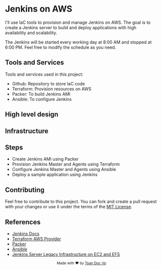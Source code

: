 # Jenkins on AWS

I'll use IaC tools to provision and manage Jenkins on AWS. The goal is to create a Jenkins server to build and deploy applications with high availability and scalability.

The Jenkins will be started every working day at 8:00 AM and stopped at 6:00 PM. Feel free to modify the schedule as you need.

## Tools and Services

Tools and services used in this project:

- Github: Repository to store IaC code
- Terraform: Provision resources on AWS
- Packer: To build Jenkins AMI
- Ansible: To configure Jenkins

## High level design



## Infrastructure

## Steps

- Create Jenkins AMI using Packer
- Provision Jenkins Master and Agents using Terraform
- Configure Jenkins Master and Agents using Ansible
- Deploy a sample application using Jenkins

## Contributing

Feel free to contribute to this project. You can fork and create a pull request with your changes or use it under the terms of the [MIT License](./LICENSE).

## References

- [Jenkins Docs](https://www.jenkins.io/doc/)
- [Terraform AWS Provider](https://registry.terraform.io/providers/hashicorp/aws/latest/docs)
- [Packer](https://www.packer.io/docs)
- [Ansible](https://docs.ansible.com/ansible/latest/index.html)
- [Jenkins Server Legacy Infrastructure on EC2 and EFS](https://jarombek.com/blog/sep-27-2020-jenkins-ec2)

<p align="center">
<sub>Made with ❤︎ by <a href="https://bio.link/toan" target="_blank">Toan Duc Vo</a></sub>
</p>
